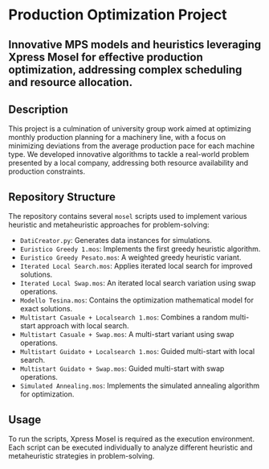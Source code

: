 # Production Optimization Project
Innovative MPS models and heuristics leveraging Xpress Mosel for effective production optimization, addressing complex scheduling and resource allocation.
---

## Description
This project is a culmination of university group work aimed at optimizing monthly production planning for a machinery line, with a focus on minimizing deviations from the average production pace for each machine type. We developed innovative algorithms to tackle a real-world problem presented by a local company, addressing both resource availability and production constraints.

## Repository Structure
The repository contains several `mosel` scripts used to implement various heuristic and metaheuristic approaches for problem-solving:

- `DatiCreator.py`: Generates data instances for simulations.
- `Euristico Greedy 1.mos`: Implements the first greedy heuristic algorithm.
- `Euristico Greedy Pesato.mos`: A weighted greedy heuristic variant.
- `Iterated Local Search.mos`: Applies iterated local search for improved solutions.
- `Iterated Local Swap.mos`: An iterated local search variation using swap operations.
- `Modello Tesina.mos`: Contains the optimization mathematical model for exact solutions.
- `Multistart Casuale + Localsearch 1.mos`: Combines a random multi-start approach with local search.
- `Multistart Casuale + Swap.mos`: A multi-start variant using swap operations.
- `Multistart Guidato + Localsearch 1.mos`: Guided multi-start with local search.
- `Multistart Guidato + Swap.mos`: Guided multi-start with swap operations.
- `Simulated Annealing.mos`: Implements the simulated annealing algorithm for optimization.

## Usage
To run the scripts, Xpress Mosel is required as the execution environment. Each script can be executed individually to analyze different heuristic and metaheuristic strategies in problem-solving.

